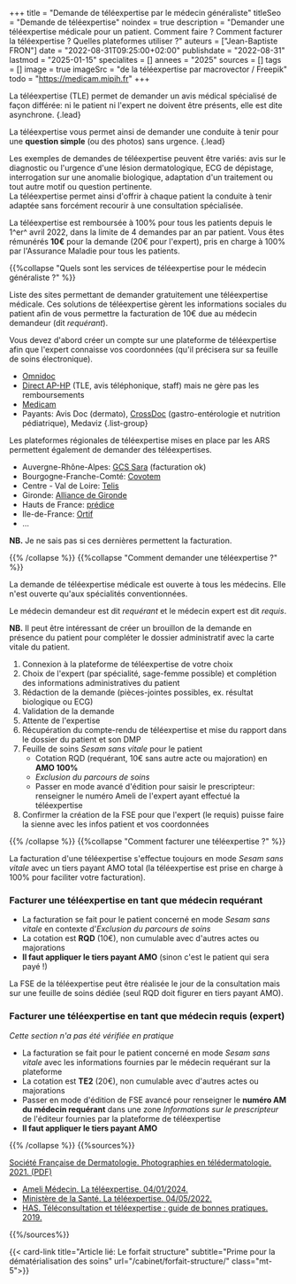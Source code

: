+++
title = "Demande de téléexpertise par le médecin généraliste"
titleSeo = "Demande de téléexpertise"
noindex = true
description = "Demander une téléexpertise médicale pour un patient. Comment faire ? Comment facturer la téléexpertise ? Quelles plateformes utiliser ?"
auteurs = ["Jean-Baptiste FRON"]
date = "2022-08-31T09:25:00+02:00"
publishdate = "2022-08-31"
lastmod = "2025-01-15"
specialites = []
annees = "2025"
sources = []
tags = []
image = true
imageSrc = "de la téléexpertise par macrovector / Freepik"
todo = "https://medicam.mipih.fr"
+++

La téléexpertise (TLE) permet de demander un avis médical spécialisé de façon différée: ni le patient ni l'expert ne doivent être présents, elle est dite asynchrone.
{.lead}

La téléexpertise vous permet ainsi de demander une conduite à tenir pour une **question simple** (ou des photos) sans urgence.
{.lead}

Les exemples de demandes de téléexpertise peuvent être variés: avis sur le diagnostic ou l'urgence d'une lésion dermatologique, ECG de dépistage, interrogation sur une anomalie biologique, adaptation d'un traitement ou tout autre motif ou question pertinente.  
La téléexpertise permet ainsi d'offrir à chaque patient la conduite à tenir adaptée sans forcément recourir à une consultation spécialisée.

La téléexpertise est remboursée à 100% pour tous les patients depuis le 1^er^ avril 2022, dans la limite de 4 demandes par an par patient. Vous êtes rémunérés **10€** pour la demande (20€ pour l'expert), pris en charge à 100% par l'Assurance Maladie pour tous les patients.

{{%collapse "Quels sont les services de téléexpertise pour le médecin généraliste ?" %}}

Liste des sites permettant de demander gratuitement une téléexpertise médicale. Ces solutions de téléexpertise gèrent les informations sociales du patient afin de vous permettre la facturation de 10€ due au médecin demandeur (dit *requérant*).

Vous devez d'abord créer un compte sur une plateforme de téléexpertise afin que l'expert connaisse vos coordonnées (qu'il précisera sur sa feuille de soins électronique).

- [Omnidoc](https://omnidoc.fr/medecins-generalistes/)
- [Direct AP-HP](https://direct.aphp.fr/) (TLE, avis téléphonique, staff) mais ne gère pas les remboursements
- [Medicam](https://cerbere.mipih.fr/auth/realms/medicam/login-actions/registration?client_id=medicam)
- Payants: Avis Doc (dermato), [CrossDoc](https://crossdoc.fr) (gastro-entérologie et nutrition pédiatrique), Medaviz
{.list-group}

Les plateformes régionales de téléexpertise mises en place par les ARS permettent également de demander des téléexpertises.

- Auvergne-Rhône-Alpes: [GCS Sara](https://www.sante-ara.fr/services/teleexpertise/) (facturation ok)
- Bourgogne-Franche-Comté: [Covotem](https://www.esante-bfc.fr/services/teleexpertise/)
- Centre - Val de Loire: [Telis](https://www.esante-centre.fr/portail_pro/services-e-sante/telis-plateforme-regionale-de-telesante-454-559.html)
- Gironde: [Alliance de Gironde](https://www-telemedecine.alliance-gironde.fr/portal-pro/accueil/authentification-6-6.html)
- Hauts de France: [prédice](https://www.predice.fr/portail-pro/services/teleexpertise-29-29.html?args=BaXCwDEzx%252AbQdO8DobsgYqICblUlNbrBeZY8RMXOgZelIdpCSDxNwBAjZDBCO%252A%252Ar5vuUAB5GWsGU0umTlO%252ApAw)
- Ile-de-France: [Ortif](https://ortif.sante-idf.fr/portail/#/fr/index)
- ...

**NB.** Je ne sais pas si ces dernières permettent la facturation.

{{% /collapse %}}
{{%collapse "Comment demander une téléexpertise ?" %}}

La demande de téléexpertise médicale est ouverte à tous les médecins. Elle n'est ouverte qu'aux spécialités conventionnées.

Le médecin demandeur est dit *requérant* et le médecin expert est dit *requis*.

**NB.** Il peut être intéressant de créer un brouillon de la demande en présence du patient pour compléter le dossier administratif avec la carte vitale du patient.

1. Connexion à la plateforme de téléexpertise de votre choix
2. Choix de l'expert (par spécialité, sage-femme possible) et complétion des informations administratives du patient
3. Rédaction de la demande (pièces-jointes possibles, ex. résultat biologique ou ECG)
4. Validation de la demande
5. Attente de l'expertise
6. Récupération du compte-rendu de téléexpertise et mise du rapport dans le dossier du patient et son DMP
7. Feuille de soins *Sesam sans vitale* pour le patient
    - Cotation RQD (requérant, 10€ sans autre acte ou majoration) en **AMO 100%**
    - *Exclusion du parcours de soins*
    - Passer en mode avancé d'édition pour saisir le prescripteur: renseigner le numéro Ameli de l'expert ayant effectué la téléexpertise
8. Confirmer la création de la FSE pour que l'expert (le requis) puisse faire la sienne avec les infos patient et vos coordonnées

{{% /collapse %}}
{{%collapse "Comment facturer une téléexpertise ?" %}}

La facturation d'une téléexpertise s'effectue toujours en mode *Sesam sans vitale* avec un tiers payant AMO total (la téléexpertise est prise en charge à 100% pour faciliter votre facturation).

### Facturer une téléexpertise en tant que médecin requérant

- La facturation se fait pour le patient concerné en mode *Sesam sans vitale* en contexte d'*Exclusion du parcours de soins*
- La cotation est **RQD** (10€), non cumulable avec d'autres actes ou majorations
- **Il faut appliquer le tiers payant AMO** (sinon c'est le patient qui sera payé !)

La FSE de la téléexpertise peut être réalisée le jour de la consultation mais sur une feuille de soins dédiée (seul RQD doit figurer en tiers payant AMO).

### Facturer une téléexpertise en tant que médecin requis (expert)

*Cette section n'a pas été vérifiée en pratique*

- La facturation se fait pour le patient concerné en mode *Sesam sans vitale* avec les informations fournies par le médecin requérant sur la plateforme
- La cotation est **TE2** (20€), non cumulable avec d'autres actes ou majorations
- Passer en mode d'édition de FSE avancé pour renseigner le **numéro AM du médecin requérant** dans une zone *Informations sur le prescripteur* de l'éditeur fournies par la plateforme de téléexpertise
- **Il faut appliquer le tiers payant AMO**

{{% /collapse %}}
{{%sources%}}

[Société Française de Dermatologie. Photographies en télédermatologie. 2021. (PDF)](https://www.sfdermato.org/upload/files/fichiers/groupes-thematiques/recos%20photos%20TD%20-%20v2%20FINALE.pdf)

- [Ameli Médecin. La téléexpertise. 04/01/2024.](https://www.ameli.fr/medecin/exercice-liberal/telemedecine/teleexpertise)
- [Ministère de la Santé. La téléexpertise. 04/05/2022.](https://solidarites-sante.gouv.fr/soins-et-maladies/prises-en-charge-specialisees/telesante-pour-l-acces-de-tous-a-des-soins-a-distance/article/la-teleexpertise)
- [HAS. Téléconsultation et téléexpertise : guide de bonnes pratiques. 2019.](https://www.has-sante.fr/jcms/c_2971632/fr/teleconsultation-et-teleexpertise-guide-de-bonnes-pratiques)

{{%/sources%}}

{{< card-link title="Article lié: Le forfait structure" subtitle="Prime pour la dématérialisation des soins" url="/cabinet/forfait-structure/" class="mt-5">}}
